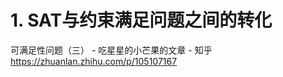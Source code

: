 # 1. SAT与约束满足问题之间的转化






可满足性问题（三） - 吃星星的小芒果的文章 - 知乎
https://zhuanlan.zhihu.com/p/105107167










